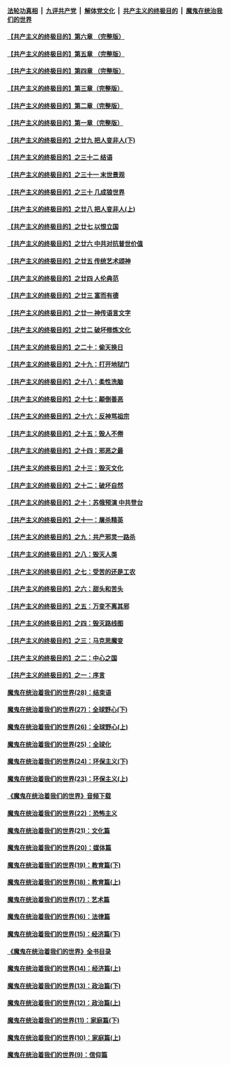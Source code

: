 ####  [法轮功真相](../../../../basic/blob/master/README.md?t=04020601) &nbsp;|&nbsp; [九评共产党](../../../../9ping.md/blob/master/README.md?t=04020601) &nbsp;|&nbsp; [解体党文化](../../../../jtdwh.md/blob/master/README.md?t=04020601)  &nbsp;|&nbsp; [共产主义的终极目的](../../../../gczydzjmd.md/blob/master/README.md?t=04020601) &nbsp;|&nbsp; [魔鬼在统治我们的世界](../../../../mgztzwmdsj.md/blob/master/README.md?t=04020601) 

#### [【共产主义的终极目的】第六章 （完整版）](../pages/nsc422/n11428913.md?t=04020601) 

#### [【共产主义的终极目的】第五章 （完整版）](../pages/nsc422/n11428912.md?t=04020601) 

#### [【共产主义的终极目的】第四章 （完整版）](../pages/nsc422/n11428907.md?t=04020601) 

#### [【共产主义的终极目的】第三章（完整版）](../pages/nsc422/n11428848.md?t=04020601) 

#### [【共产主义的终极目的】第二章（完整版）](../pages/nsc422/n11428831.md?t=04020601) 

#### [【共产主义的终极目的】第一章（完整版）](../pages/nsc422/n11417651.md?t=04020601) 

#### [【共产主义的终极目的】之廿九 把人变非人(下)](../pages/nsc422/n11344140.md?t=04020601) 

#### [【共产主义的终极目的】之三十二 结语](../pages/nsc422/n11360535.md?t=04020601) 

#### [【共产主义的终极目的】之三十一 末世景观](../pages/nsc422/n11351129.md?t=04020601) 

#### [【共产主义的终极目的】之三十 几成狼世界](../pages/nsc422/n11348280.md?t=04020601) 

#### [【共产主义的终极目的】之廿八 把人变非人(上)](../pages/nsc422/n11340492.md?t=04020601) 

#### [【共产主义的终极目的】之廿七 以恨立国](../pages/nsc422/n11336944.md?t=04020601) 

#### [【共产主义的终极目的】之廿六 中共对抗普世价值](../pages/nsc422/n11324785.md?t=04020601) 

#### [【共产主义的终极目的】之廿五 传统艺术颂神](../pages/nsc422/n11296396.md?t=04020601) 

#### [【共产主义的终极目的】之廿四 人伦典范](../pages/nsc422/n11296397.md?t=04020601) 

#### [【共产主义的终极目的】之廿三 富而有德](../pages/nsc422/n11283598.md?t=04020601) 

#### [【共产主义的终极目的】之廿一 神传语言文字](../pages/nsc422/n11263265.md?t=04020601) 

#### [【共产主义的终极目的】之廿二 破坏修炼文化](../pages/nsc422/n11245728.md?t=04020601) 

#### [【共产主义的终极目的】之二十：偷天换日](../pages/nsc422/n11238846.md?t=04020601) 

#### [【共产主义的终极目的】之十九：打开地狱门](../pages/nsc422/n11206376.md?t=04020601) 

#### [【共产主义的终极目的】之十八：柔性洗脑](../pages/nsc422/n11199994.md?t=04020601) 

#### [【共产主义的终极目的】之十七：颠倒善恶](../pages/nsc422/n11179782.md?t=04020601) 

#### [【共产主义的终极目的】之十六：反神骂祖宗](../pages/nsc422/n11166798.md?t=04020601) 

#### [【共产主义的终极目的】之十五：毁人不倦](../pages/nsc422/n11166792.md?t=04020601) 

#### [【共产主义的终极目的】之十四：邪恶之最](../pages/nsc422/n11150249.md?t=04020601) 

#### [【共产主义的终极目的】之十三：毁灭文化](../pages/nsc422/n11135227.md?t=04020601) 

#### [【共产主义的终极目的】之十二：破坏自然](../pages/nsc422/n11135214.md?t=04020601) 

#### [【共产主义的终极目的】之十：苏俄预演 中共登台](../pages/nsc422/n11118424.md?t=04020601) 

#### [【共产主义的终极目的】之十一：屠杀精英](../pages/nsc422/n11118442.md?t=04020601) 

#### [【共产主义的终极目的】之九：共产邪灵一路杀](../pages/nsc422/n11114139.md?t=04020601) 

#### [【共产主义的终极目的】之八：毁灭人类](../pages/nsc422/n11108503.md?t=04020601) 

#### [【共产主义的终极目的】之七：受苦的还是工农](../pages/nsc422/n11101809.md?t=04020601) 

#### [【共产主义的终极目的】之六：甜头和苦头](../pages/nsc422/n11096971.md?t=04020601) 

#### [【共产主义的终极目的】之五：万变不离其邪](../pages/nsc422/n11091285.md?t=04020601) 

#### [【共产主义的终极目的】之四：毁灭路线图](../pages/nsc422/n11086284.md?t=04020601) 

#### [【共产主义的终极目的】之三：马克思魔变](../pages/nsc422/n11061941.md?t=04020601) 

#### [【共产主义的终极目的】之二：中心之国](../pages/nsc422/n11047728.md?t=04020601) 

#### [【共产主义的终极目的】之一：序言](../pages/nsc422/n11086077.md?t=04020601) 

#### [魔鬼在统治着我们的世界(28)：结束语](../pages/nsc422/n10936246.md?t=04020601) 

#### [魔鬼在统治着我们的世界(27)：全球野心(下)](../pages/nsc422/n10928319.md?t=04020601) 

#### [魔鬼在统治着我们的世界(26)：全球野心(上)](../pages/nsc422/n10900318.md?t=04020601) 

#### [魔鬼在统治着我们的世界(25)：全球化](../pages/nsc422/n10788205.md?t=04020601) 

#### [魔鬼在统治着我们的世界(24)：环保主义(下)](../pages/nsc422/n10695307.md?t=04020601) 

#### [魔鬼在统治着我们的世界(23)：环保主义(上)](../pages/nsc422/n10688613.md?t=04020601) 

#### [《魔鬼在统治着我们的世界》音频下载](../pages/nsc422/n10635553.md?t=04020601) 

#### [魔鬼在统治着我们的世界(22)：恐怖主义](../pages/nsc422/n10614727.md?t=04020601) 

#### [魔鬼在统治着我们的世界(21)：文化篇](../pages/nsc422/n10597706.md?t=04020601) 

#### [魔鬼在统治着我们的世界(20)：媒体篇](../pages/nsc422/n10586579.md?t=04020601) 

#### [魔鬼在统治着我们的世界(19)：教育篇(下)](../pages/nsc422/n10564808.md?t=04020601) 

#### [魔鬼在统治着我们的世界(18)：教育篇(上)](../pages/nsc422/n10526970.md?t=04020601) 

#### [魔鬼在统治着我们的世界(17)：艺术篇](../pages/nsc422/n10499093.md?t=04020601) 

#### [魔鬼在统治着我们的世界(16)：法律篇](../pages/nsc422/n10485969.md?t=04020601) 

#### [魔鬼在统治着我们的世界(15)：经济篇(下)](../pages/nsc422/n10469975.md?t=04020601) 

#### [《魔鬼在统治着我们的世界》全书目录](../pages/nsc422/n10464261.md?t=04020601) 

#### [魔鬼在统治着我们的世界(14)：经济篇(上)](../pages/nsc422/n10457370.md?t=04020601) 

#### [魔鬼在统治着我们的世界(13)：政治篇(下)](../pages/nsc422/n10448270.md?t=04020601) 

#### [魔鬼在统治着我们的世界(12)：政治篇(上)](../pages/nsc422/n10444576.md?t=04020601) 

#### [魔鬼在统治着我们的世界(11)：家庭篇(下)](../pages/nsc422/n10440961.md?t=04020601) 

#### [魔鬼在统治着我们的世界(10)：家庭篇(上)](../pages/nsc422/n10435448.md?t=04020601) 

#### [魔鬼在统治着我们的世界(9)：信仰篇](../pages/nsc422/n10432159.md?t=04020601) 

